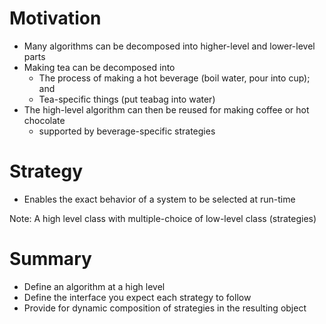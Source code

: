 # Motivation

- Many algorithms can be decomposed into higher-level and lower-level parts
- Making tea can be decomposed into
  - The process of making a hot beverage (boil water, pour into cup); and
  - Tea-specific things (put teabag into water)
- The high-level algorithm can then be reused for making coffee or hot chocolate
  - supported by beverage-specific strategies

# Strategy

- Enables the exact behavior of a system to be selected at run-time

Note: A high level class with multiple-choice of low-level class (strategies)

# Summary

- Define an algorithm at a high level
- Define the interface you expect each strategy to follow
- Provide for dynamic composition of strategies in the resulting object
